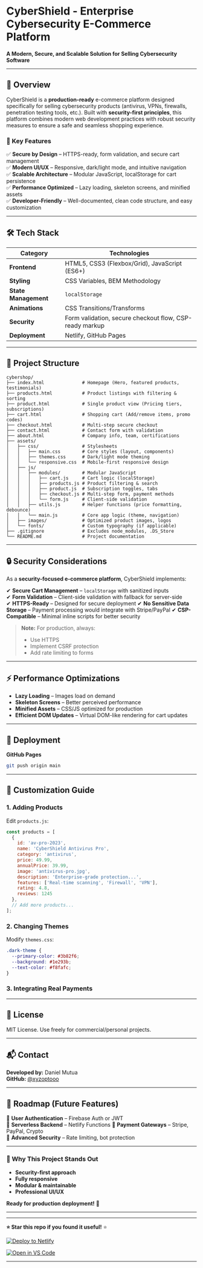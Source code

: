 # **CyberShield - Enterprise Cybersecurity E-Commerce Platform**  

**A Modern, Secure, and Scalable Solution for Selling Cybersecurity Software**  

---

## **📌 Overview**  
CyberShield is a **production-ready** e-commerce platform designed specifically for selling cybersecurity products (antivirus, VPNs, firewalls, penetration testing tools, etc.). Built with **security-first principles**, this platform combines modern web development practices with robust security measures to ensure a safe and seamless shopping experience.  

### **🔑 Key Features**  
✅ **Secure by Design** – HTTPS-ready, form validation, and secure cart management  
✅ **Modern UI/UX** – Responsive, dark/light mode, and intuitive navigation  
✅ **Scalable Architecture** – Modular JavaScript, localStorage for cart persistence  
✅ **Performance Optimized** – Lazy loading, skeleton screens, and minified assets  
✅ **Developer-Friendly** – Well-documented, clean code structure, and easy customization  

---

## **🛠 Tech Stack**  

| **Category**       | **Technologies**                                                             |
|--------------------|------------------------------------------------------------------------------|
| **Frontend**       | HTML5, CSS3 (Flexbox/Grid), JavaScript (ES6+)                                |
| **Styling**        | CSS Variables, BEM Methodology                                               |
| **State Management** | `localStorage`                                                             |
| **Animations**     | CSS Transitions/Transforms                                                   |
| **Security**       | Form validation, secure checkout flow, CSP-ready markup                      |
| **Deployment**     | Netlify, GitHub Pages                                 |

---

## **📂 Project Structure**  

```
cybershop/
├── index.html              # Homepage (Hero, featured products, testimonials)
├── products.html           # Product listings with filtering & sorting
├── product.html            # Single product view (Pricing tiers, subscriptions)
├── cart.html               # Shopping cart (Add/remove items, promo codes)
├── checkout.html           # Multi-step secure checkout
├── contact.html            # Contact form with validation
├── about.html              # Company info, team, certifications
├── assets/
│   ├── css/                # Stylesheets
│   │   ├── main.css        # Core styles (layout, components)
│   │   ├── themes.css      # Dark/light mode theming
│   │   └── responsive.css  # Mobile-first responsive design
│   ├── js/
│   │   ├── modules/        # Modular JavaScript
│   │   │   ├── cart.js     # Cart logic (localStorage)
│   │   │   ├── products.js # Product filtering & search
│   │   │   ├── product.js  # Subscription toggles, tabs
│   │   │   ├── checkout.js # Multi-step form, payment methods
│   │   │   └── form.js     # Client-side validation
│   │   ├── utils.js        # Helper functions (price formatting, debounce)
│   │   └── main.js         # Core app logic (theme, navigation)
│   ├── images/             # Optimized product images, logos
│   └── fonts/              # Custom typography (if applicable)
├── .gitignore              # Excludes node_modules, .DS_Store
└── README.md               # Project documentation
```

---

## **🔒 Security Considerations**  

As a **security-focused e-commerce platform**, CyberShield implements:  

✔ **Secure Cart Management** – `localStorage` with sanitized inputs  
✔ **Form Validation** – Client-side validation with fallback for server-side  
✔ **HTTPS-Ready** – Designed for secure deployment 
✔ **No Sensitive Data Storage** – Payment processing would integrate with Stripe/PayPal
✔ **CSP-Compatible** – Minimal inline scripts for better security  

> **Note:** For production, always:  
> - Use HTTPS  
> - Implement CSRF protection  
> - Add rate limiting to forms  


---

## **⚡ Performance Optimizations**  

- **Lazy Loading** – Images load on demand  
- **Skeleton Screens** – Better perceived performance  
- **Minified Assets** – CSS/JS optimized for production  
- **Efficient DOM Updates** – Virtual DOM-like rendering for cart updates  

---

## **🚀 Deployment**  


 **GitHub Pages**  
   ```bash
   git push origin main
   ```
   

---

## **🔧 Customization Guide**  

### **1. Adding Products**  
Edit `products.js`:  
```javascript
const products = [
  {
    id: 'av-pro-2023',
    name: 'CyberShield Antivirus Pro',
    category: 'antivirus',
    price: 49.99,
    annualPrice: 39.99,
    image: 'antivirus-pro.jpg',
    description: 'Enterprise-grade protection...',
    features: ['Real-time scanning', 'Firewall', 'VPN'],
    rating: 4.8,
    reviews: 1245
  },
  // Add more products...
];
```

### **2. Changing Themes**  
Modify `themes.css`:  
```css
.dark-theme {
  --primary-color: #3b82f6;
  --background: #1e293b;
  --text-color: #f8fafc;
}
```

### **3. Integrating Real Payments**  

---

## **📜 License**  
MIT License. Use freely for commercial/personal projects.  

---

## **📬 Contact**  
**Developed by:** Daniel Mutua  
**GitHub:** [@xyzoptooo](https://github.com/xyzoptooo)  


---

## **🎯 Roadmap (Future Features)**  
🔹 **User Authentication** – Firebase Auth or JWT  
🔹 **Serverless Backend** – Netlify Functions
🔹 **Payment Gateways** – Stripe, PayPal, Crypto  
🔹 **Advanced Security** – Rate limiting, bot protection  

---

### **🌟 Why This Project Stands Out**  
- **Security-first approach**
- **Fully responsive** 
- **Modular & maintainable** 
- **Professional UI/UX** 

**Ready for production deployment!** 🚀  

--- 

---

**⭐ Star this repo if you found it useful!** ⭐  

[![Deploy to Netlify](https://www.netlify.com/img/deploy/button.svg)](https://app.netlify.com/start/deploy?repository=https://github.com/yourrepo/cybershop) 

[![Open in VS Code](https://img.shields.io/badge/Open%20in-VSCode-blue?logo=visualstudiocode)](https://vscode.dev/github/yourrepo/cybershop)  

---


